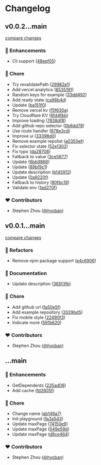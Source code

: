# Changelog

## v0.0.2...main

[compare changes](https://github.com/hyoban/izon/compare/v0.0.2...main)

### 🚀 Enhancements

- Cli support ([48eef05](https://github.com/hyoban/izon/commit/48eef05))

### 🏡 Chore

- Try revalidatePath ([29982e1](https://github.com/hyoban/izon/commit/29982e1))
- Add vercel analytics ([8535191](https://github.com/hyoban/izon/commit/8535191))
- Random keys for example ([33dd492](https://github.com/hyoban/izon/commit/33dd492))
- Add ready state ([ca98b4d](https://github.com/hyoban/izon/commit/ca98b4d))
- Update ([ba151f0](https://github.com/hyoban/izon/commit/ba151f0))
- Remove vercel kv ([f5f630a](https://github.com/hyoban/izon/commit/f5f630a))
- Try Cloudflare KV ([6fd4fbb](https://github.com/hyoban/izon/commit/6fd4fbb))
- Improve loading ([7838df8](https://github.com/hyoban/izon/commit/7838df8))
- Add github repo selector ([0b8dd78](https://github.com/hyoban/izon/commit/0b8dd78))
- Use route handler ([878e3cd](https://github.com/hyoban/izon/commit/878e3cd))
- Improve ui ([33398d0](https://github.com/hyoban/izon/commit/33398d0))
- Remove example repolist ([a0350ef](https://github.com/hyoban/izon/commit/a0350ef))
- Fix selector state ([52e1302](https://github.com/hyoban/izon/commit/52e1302))
- Fix typo ([da28708](https://github.com/hyoban/izon/commit/da28708))
- Fallback to value ([3ce5877](https://github.com/hyoban/izon/commit/3ce5877))
- Update ([6bb9866](https://github.com/hyoban/izon/commit/6bb9866))
- Update ([89bf9c1](https://github.com/hyoban/izon/commit/89bf9c1))
- Update description ([b145912](https://github.com/hyoban/izon/commit/b145912))
- Update ([0a9220f](https://github.com/hyoban/izon/commit/0a9220f))
- Fallback to history ([80fbc19](https://github.com/hyoban/izon/commit/80fbc19))
- Validate env ([1ad270f](https://github.com/hyoban/izon/commit/1ad270f))

### ❤️ Contributors

- Stephen Zhou ([@hyoban](http://github.com/hyoban))

## v0.0.1...main

[compare changes](https://github.com/hyoban/izon/compare/v0.0.1...main)

### 💅 Refactors

- Remove npm package support ([e4c6906](https://github.com/hyoban/izon/commit/e4c6906))

### 📖 Documentation

- Update description ([365f3fb](https://github.com/hyoban/izon/commit/365f3fb))

### 🏡 Chore

- Add github url ([fa50e5f](https://github.com/hyoban/izon/commit/fa50e5f))
- Add example repository ([2029bd5](https://github.com/hyoban/izon/commit/2029bd5))
- Fix mobile style ([22490f3](https://github.com/hyoban/izon/commit/22490f3))
- Indicate more ([591b620](https://github.com/hyoban/izon/commit/591b620))

### ❤️ Contributors

- Stephen Zhou ([@hyoban](http://github.com/hyoban))

## ...main

### 🚀 Enhancements

- GetDependents ([235ad08](https://github.com/hyoban/izon/commit/235ad08))
- Add cache ([fd2605f](https://github.com/hyoban/izon/commit/fd2605f))

### 🏡 Chore

- Change name ([ab146a7](https://github.com/hyoban/izon/commit/ab146a7))
- Init playground ([fa3a543](https://github.com/hyoban/izon/commit/fa3a543))
- Update maxPage ([74150e9](https://github.com/hyoban/izon/commit/74150e9))
- Update maxPage ([049e59d](https://github.com/hyoban/izon/commit/049e59d))
- Update maxPage ([d9ce464](https://github.com/hyoban/izon/commit/d9ce464))

### ❤️ Contributors

- Stephen Zhou ([@hyoban](http://github.com/hyoban))
